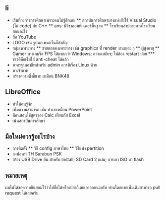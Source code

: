 ## li

* เริ่มที่วงการการศึกษาเพราะคนไม่รู้สึกเลย
** สถาบันการศึกษาบางแห่งยังใช้ Visual Studio (ไม่ code) กับ C++
** ans: มีวิชาคอมพิวเตอร์พื้นฐาน
** โรงเรียนลำปลายมาศโรงเรียนสอนอะไร
* สื่อ YouTube
* LOGO เช่น รูปนกเพนกวิ้นก็สำคัญ
* กลุ่มเฉพาะทาง
** ขายตลาดเฉพาะทาง เช่น graphics ที่ render งานเยอะ ๆ
** ผู้สูงอายุ
** Gamer บางเกมรีด FPS ได้มากกว่า Windows; ความเสถียร; ไม่ต้อง restart บ่อย
*** ข่าวดีคือเริ่มใส่ anti-cheat ได้แล้ว
* มาตรฐานอาชีพสำหรับ admin ควรมีเรื่อง Linux ด้วย
* หาเจ้าภาพ 
* สร้างความติ่งขึ้นมา เหมือน BNK48

## LibreOffice
* ทำให้คนรู้จัก
* เพิ่มความสามารถ เช่น ทำเงาเหมือน PowerPoint 
* มีคนสอนใช้สูตรของ Calc เทียบกับ Excel
* เน้นสถาบันการศึกษา

## มือใหม่ควรรู้อะไรบ้าง
* การติดตั้ง
** วิธี config ภาษาไทย
** วิธีแบ่ง partition
* ลงฟอนท์ TH Sarabun PSK
* สร้าง USB Drive อัน สำหรับ Install; SD Card 2 แผ่น; การเอา ISO มา flash

## หมายเหตุ

ผมไม่ได้ขอความยินยอมไว้ว่าใส่ชื่อได้หรือเปล่าก็เลยเอาออกนะครับ ท่านใดอยากเพิ่มเติมสามารถ pull request ได้เลยครับ
